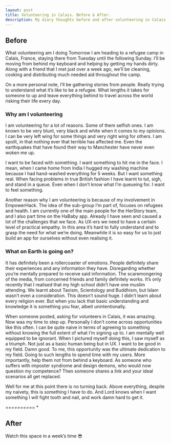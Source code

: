 ```yaml
---
layout: post
title: Volunteering in Calais. Before & After. 
description: My diary thoughts before and after volunteering in Calais. 
---
```


## Before 

What volunteering am I doing Tomorrow I am heading to a refugee camp in Calais, France, staying there from Tuesday until the following Sunday. I’ll be moving from behind my keyboard and helping by getting my hands dirty. Along with a friend that I met just over a week ago, we’ll be cleaning, cooking and distributing much needed aid throughout the camp.

On a more personal note, I’ll be gathering stories from people. Really trying to understand what it’s like to be a refugee. What lengths it takes for someone to up and leave everything behind to travel across the world risking their life every day.

### Why am I volunteering

I am volunteering for a lot of reasons. Some of them selfish ones. I am known to be very blunt, very black and white when it comes to my opinions. I can be very left wing for some things and very right wing for others. I am spoilt, in that nothing ever that terrible has affected me. Even the earthquakes that have found their way to Manchester have never even woken me up.

I want to be faced with something. I want something to hit me in the face. I mean, when I came home from India I hugged my washing machine because I had hand-washed everything for 5 weeks. But I want something real. When facing problems in true British fashion I have learnt to tut, sigh, and stand in a queue. Even when I don’t know what I’m queueing for. I want to feel something.

Another reason why I am volunteering is because of my involvement in EmpowerHack. The idea of the sub-group I’m part of, focuses on refugees and health. I am currently one of the main people for the HerStory team, and I also part time on the HaBaby app. Already I have seen and caused a lot of the challenges that we face. As UX-ers we need to have a certain level of practical empathy. In this area it’s hard to fully understand and to grasp the need for what we’re doing. Meanwhile it is so easy for us to just build an app for ourselves without even realising it.

### What on Earth is going on? 

It has definitely been a rollercoaster of emotions. People definitely share their experiences and any information they have. Disregarding whether you’re mentally prepared to receive said information. The scaremongering of the media, from concerned friends and family definitely works. It’s only recently that I realised that my high school didn’t have one muslim attending. We learnt about Taoism, Scientology and Buddhism, but Islam wasn’t even a consideration. This doesn’t sound huge. I didn’t learn about every religion ever. But when you lack that basic understanding and knowledge it is something you fear, albeit unintentionally.

When someone posted, asking for volunteers in Calais, it was amazing. Now was my time to step up. Personally I don’t come across opportunities like this often. I can be quite naive in terms of agreeing to something without knowing the full extent of what I’m signing up to. I am mentally well equipped to be ignorant. When I pictured myself doing this, I saw myself as a triumph. Not just as a basic human being but in UX. I want to be good in my field. Damn good. To me, this opportunity was the ultimate dedication to my field. Going to such lengths to spend time with my users. More importantly, help them not from behind a keyboard. As someone who suffers with imposter syndrome and design demons, who would now question my competence? Then someone shares a link and your ideal scenarios all get replaced.

Well for me at this point there is no turning back. Above everything, despite my naivety, this is something I have to do. And Lord knows when I want something I will fight tooth and nail, and work damn hard to get it.

========== *

## After 

Watch this space in a week’s time 😎